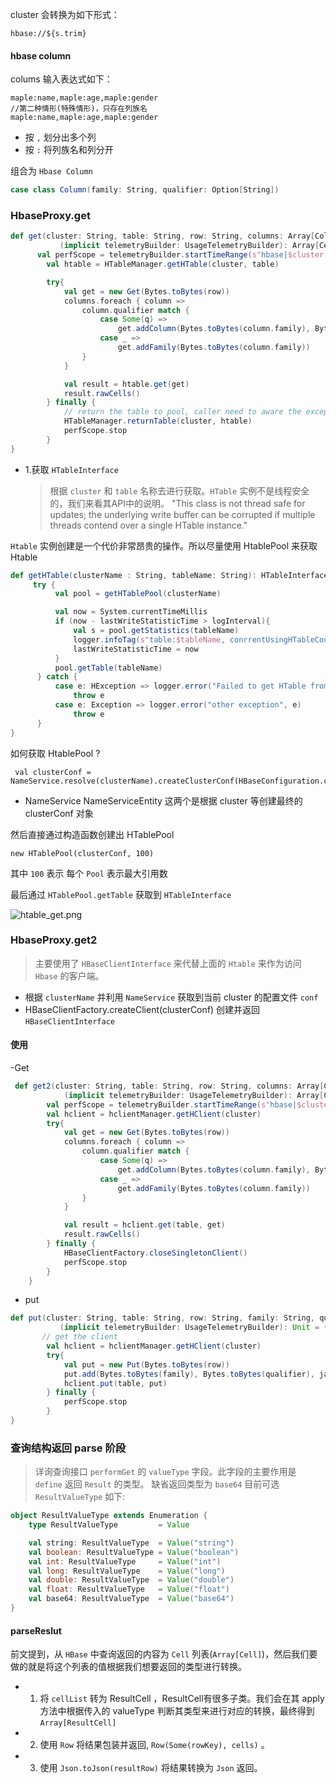 cluster 会转换为如下形式：

```
hbase://${s.trim}
```

#### hbase column

colums 输入表达式如下：

```
maple:name,maple:age,maple:gender
//第二种情形(特殊情形)，只存在列族名
maple:name,maple:age,maple:gender
```

- 按 `,` 划分出多个列
- 按 `:` 将列族名和列分开

组合为 `Hbase Column`

```scala
case class Column(family: String, qualifier: Option[String])
```

### HbaseProxy.get

```scala
def get(cluster: String, table: String, row: String, columns: Array[Column])
           (implicit telemetryBuilder: UsageTelemetryBuilder): Array[Cell] = {
      val perfScope = telemetryBuilder.startTimeRange(s"hbase|$cluster|$table|get")
        val htable = HTableManager.getHTable(cluster, table)

        try{
            val get = new Get(Bytes.toBytes(row))
            columns.foreach { column =>
                column.qualifier match {
                    case Some(q) =>
                        get.addColumn(Bytes.toBytes(column.family), Bytes.toBytes(q))
                    case _ =>
                        get.addFamily(Bytes.toBytes(column.family))
                }
            }

            val result = htable.get(get)
            result.rawCells()
        } finally {
            // return the table to pool, caller need to aware the exceptions if any
            HTableManager.returnTable(cluster, htable)
            perfScope.stop
        }
}
```

- 1.获取 `HTableInterface`
  > 根据 `cluster` 和 `table` 名称去进行获取。`HTable` 实例不是线程安全的，我们来看其API中的说明。
  > "This class is not thread safe for updates; the underlying write buffer can be corrupted if multiple threads contend over a single HTable instance."

`Htable` 实例创建是一个代价非常昂贵的操作。所以尽量使用 HtablePool 来获取 Htable

```scala
def getHTable(clusterName : String, tableName: String): HTableInterface ={
     try {
          val pool = getHTablePool(clusterName)

          val now = System.currentTimeMillis
          if (now - lastWriteStatisticTime > logInterval){
              val s = pool.getStatistics(tableName)
              logger.infoTag(s"table:$tableName, conrrentUsingHTableCount:${s.concurrentUsingHTableCount}, pooledHTableCount:${s.pooledHTableCount}", LogTag.HbaseSetting)
              lastWriteStatisticTime = now
          }
          pool.getTable(tableName)
      } catch {
          case e: HException => logger.error("Failed to get HTable from HBase", e)
              throw e
          case e: Exception => logger.error("other exception", e)
              throw e
      }
}
```

如何获取 HtablePool ?

```
 val clusterConf = NameService.resolve(clusterName).createClusterConf(HBaseConfiguration.create)
```

- NameService NameServiceEntity 这两个是根据 cluster 等创建最终的 clusterConf 对象

然后直接通过构造函数创建出 HTablePool

```
new HTablePool(clusterConf, 100)
```

其中 `100` 表示 每个 `Pool` 表示最大引用数

最后通过 `HTablePool.getTable` 获取到 `HTableInterface`

![htable_get.png](https://upload-images.jianshu.io/upload_images/6393906-d330e79078dbae2c.png?imageMogr2/auto-orient/strip%7CimageView2/2/w/1240)

### HbaseProxy.get2

> 主要使用了 `HBaseClientInterface` 来代替上面的 `Htable` 来作为访问 `Hbase` 的客户端。

- 根据 `clusterName` 并利用 `NameService` 获取到当前 cluster 的配置文件 `conf`
- HBaseClientFactory.createClient(clusterConf) 创建并返回 `HBaseClientInterface`

#### 使用

-Get

```scala
 def get2(cluster: String, table: String, row: String, columns: Array[Column])
            (implicit telemetryBuilder: UsageTelemetryBuilder): Array[Cell] = {
        val perfScope = telemetryBuilder.startTimeRange(s"hbase|$cluster|$table|get2")
        val hclient = hclientManager.getHClient(cluster)
        try{
            val get = new Get(Bytes.toBytes(row))
            columns.foreach { column =>
                column.qualifier match {
                    case Some(q) =>
                        get.addColumn(Bytes.toBytes(column.family), Bytes.toBytes(q))
                    case _ =>
                        get.addFamily(Bytes.toBytes(column.family))
                }
            }

            val result = hclient.get(table, get)
            result.rawCells()
        } finally {
            HBaseClientFactory.closeSingletonClient()
            perfScope.stop
        }
    }
```

- put

```scala
def put(cluster: String, table: String, row: String, family: String, qualifier: String, value: String)
           (implicit telemetryBuilder: UsageTelemetryBuilder): Unit = {
       // get the client
        val hclient = hclientManager.getHClient(cluster)
        try{
            val put = new Put(Bytes.toBytes(row))
            put.add(Bytes.toBytes(family), Bytes.toBytes(qualifier), java.util.Base64.getDecoder.decode(value))
            hclient.put(table, put)
        } finally {
            perfScope.stop
        }
}
```

### 查询结构返回 parse 阶段

> 详询查询接口 `performGet` 的 `valueType` 字段。此字段的主要作用是 `define` 返回 `Result` 的类型。
> 缺省返回类型为 `base64`
> 目前可选 `ResultValueType` 如下:

```scala
object ResultValueType extends Enumeration {
    type ResultValueType         = Value

    val string: ResultValueType  = Value("string")
    val boolean: ResultValueType = Value("boolean")
    val int: ResultValueType     = Value("int")
    val long: ResultValueType    = Value("long")
    val double: ResultValueType  = Value("double")
    val float: ResultValueType   = Value("float")
    val base64: ResultValueType  = Value("base64")
}
```

#### parseReslut

前文提到，从 `HBase` 中查询返回的内容为 `Cell` 列表(`Array[Cell]`)，然后我们要做的就是将这个列表的值根据我们想要返回的类型进行转换。

- 1. 将 `cellList` 转为 ResultCell ，ResultCell有很多子类。我们会在其 apply 方法中根据传入的 valueType 判断其类型来进行对应的转换，最终得到 `Array[ResultCell] `
- 2. 使用 `Row` 将结果包装并返回, `Row(Some(rowKey), cells)` 。
- 3. 使用 `Json.toJson(resultRow)` 将结果转换为 `Json` 返回。
